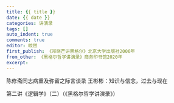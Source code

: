 ```yaml
---
title: {{ title }}
date: {{ date }}
categories: 讲演录
tags: []
auto_indent: true
comments: true
editor: 皎然
first_publish: 《邓晓芒讲黑格尔》北京大学出版社2006年
from_other: 《黑格尔哲学讲演录》商务印书馆2020年
excerpt:
---
```

陈修斋同志病重及弥留之际言谈录
王彬彬：知识与信念，过去与现在

第二讲《逻辑学》（二）（《黑格尔哲学讲演录》）
